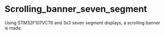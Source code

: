 # Scrolling_banner_seven_segment
Using STM32F107VCT6 and 3x3 seven segment displays, a scrolling banner is made.
